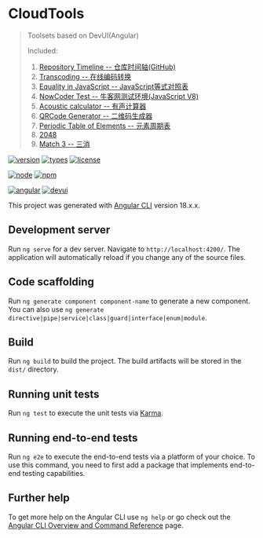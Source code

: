 # CloudTools

> Toolsets based on DevUI(Angular)
>
> Included:
>
> 1. [Repository Timeline -- 仓库时间轴(GitHub)](https://yequanrui.github.io/CloudTools/repo-axis)
> 2. [Transcoding -- 在线编码转换](https://yequanrui.github.io/CloudTools/transcoding)
> 3. [Equality in JavaScript -- JavaScript等式对照表](https://yequanrui.github.io/CloudTools/js-equality)
> 4. [NowCoder Test -- 牛客网测试环境(JavaScript V8)](https://yequanrui.github.io/CloudTools/nowcoder-test)
> 5. [Acoustic calculator -- 有声计算器](https://yequanrui.github.io/CloudTools/acoustic-calc)
> 6. [QRCode Generator -- 二维码生成器](https://yequanrui.github.io/CloudTools/qr-code)
> 7. [Periodic Table of Elements -- 元素周期表](https://yequanrui.github.io/CloudTools/periodic-table)
> 8. [2048](https://yequanrui.github.io/CloudTools/puzzle-2048)
> 9. [Match 3 -- 三消](https://yequanrui.github.io/CloudTools/match-3)

[![version](https://img.shields.io/github/package-json/v/yequanrui/CloudTools)](https://yequanrui.github.io/CloudTools/)
[![types](https://img.shields.io/npm/types/@angular/core)](https://www.tslang.cn/)
[![license](https://img.shields.io/github/license/yequanrui/CloudTools)](https://choosealicense.rustwiki.org/licenses/mit/)

[![node](https://img.shields.io/node/v/@angular/core)](http://nodejs.cn/)
[![npm](https://img.shields.io/npm/v/npm/latest-6?label=npm)](https://www.npmjs.com/)

[![angular](https://img.shields.io/github/package-json/dependency-version/yequanrui/CloudTools/@angular/core?label=angular)](https://angular.dev/)
[![devui](https://img.shields.io/github/package-json/dependency-version/yequanrui/CloudTools/ng-devui)](https://devui.design/home)

This project was generated with [Angular CLI](https://github.com/angular/angular-cli) version 18.x.x.

## Development server

Run `ng serve` for a dev server. Navigate to `http://localhost:4200/`. The application will automatically reload if you change any of the source files.

## Code scaffolding

Run `ng generate component component-name` to generate a new component. You can also use `ng generate directive|pipe|service|class|guard|interface|enum|module`.

## Build

Run `ng build` to build the project. The build artifacts will be stored in the `dist/` directory.

## Running unit tests

Run `ng test` to execute the unit tests via [Karma](https://karma-runner.github.io).

## Running end-to-end tests

Run `ng e2e` to execute the end-to-end tests via a platform of your choice. To use this command, you need to first add a package that implements end-to-end testing capabilities.

## Further help

To get more help on the Angular CLI use `ng help` or go check out the [Angular CLI Overview and Command Reference](https://angular.dev/tools/cli) page.
